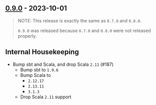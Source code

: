 ## [0.9.0](https://github.com/Kevin-Lee/just-semver/issues?utf8=%E2%9C%93&q=is%3Aissue+is%3Aclosed+milestone%3Amilestone9) - 2023-10-01

> NOTE: This release is exactly the same as `0.7.0` and `0.8.0`. 
> 
> `0.9.0` was released because `0.7.0` and `0.8.0` were not released properly.

## Internal Housekeeping
* Bump sbt and Scala, and drop Scala `2.11` (#187)
  * Bump sbt to `1.9.6`
  * Bump Scala to
    * `2.12.17`
    * `2.13.11`
    * `3.1.3`
  * Drop Scala `2.11` support

